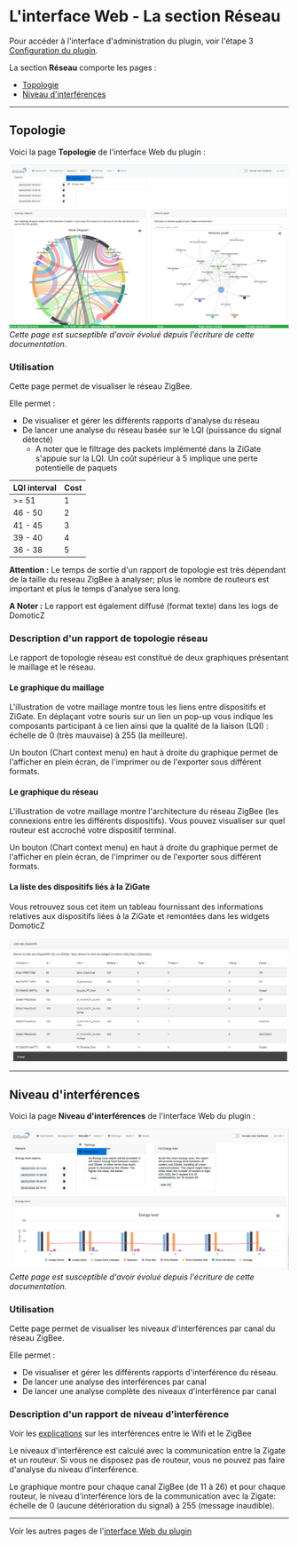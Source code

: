 # L'interface Web - La section Réseau

Pour accéder à l'interface d'administration du plugin, voir l'étape 3 [Configuration du plugin](3_Configuration.md).

La section __Réseau__ comporte les pages :

* [Topologie](#topologie)
* [Niveau d'interférences](#niveau-dinterf%C3%A9rences)


------------------------------------------------
## Topologie

Voici la page __Topologie__ de l'interface Web du plugin : 

![Network_Topology](../Images/Network_Topology.png)
*Cette page est sucseptible d'avoir évolué depuis l'écriture de cette documentation.*

### Utilisation

Cette page permet de visualiser le réseau ZigBee. 

Elle permet :

* De visualiser et gérer les différents rapports d'analyse du réseau
* De lancer une analyse du réseau basée sur le LQI (puissance du signal détecté)
  * A noter que le filtrage des packets implémenté dans la ZiGate s'appuie sur la LQI. Un coût supérieur à 5 implique une perte potentielle de paquets

| LQI interval | Cost |
| ---------| -----|
| >= 51 | 1 |
| 46 - 50 | 2 |
| 41 - 45 | 3 |
| 39 - 40 | 4 |
| 36 - 38 | 5 |

**Attention :** Le temps de sortie d'un rapport de topologie est très dépendant de la taille du reseau ZigBee à analyser; plus le nombre de routeurs est important et plus le temps d'analyse sera long.

**A Noter :** Le rapport est également diffusé (format texte) dans les logs de DomoticZ

### Description d'un rapport de topologie réseau

Le rapport de topologie réseau est constitué de deux graphiques présentant le maillage et le réseau.

#### Le graphique du maillage

L'illustration de votre maillage montre tous les liens entre dispositifs et ZiGate. 
En déplaçant votre souris sur un lien un pop-up vous indique les composants participant à ce lien ainsi que la qualité de la liaison (LQI) : échelle de 0 (très mauvaise) à 255 (la meilleure).

Un bouton (Chart context menu) en haut à droite du graphique permet de l'afficher en plein écran, de l'imprimer ou de l'exporter sous différent formats.

#### Le graphique du réseau

L'illustration de votre maillage montre l'architecture du réseau ZigBee (les connexions entre les différents dispositifs). 
Vous pouvez visualiser sur quel routeur est accroché votre dispositif terminal.

Un bouton (Chart context menu) en haut à droite du graphique permet de l'afficher en plein écran, de l'imprimer ou de l'exporter sous différent formats.

#### La liste des dispositifs liés à la ZiGate

Vous retrouvez sous cet item un tableau fournissant des informations relatives aux dispositifs liées à la ZiGate et remontées dans les widgets DomoticZ

![Network_Topology](Images/FR_WebUI-Reseau-ListDispositifs.png)


------------------------------------------------
## Niveau d'interférences

Voici la page __Niveau d'interférences__ de l'interface Web du plugin : 

![InterferenceLevels](../Images/InterferenceLevels.png)
*Cette page est susceptible d'avoir évolué depuis l'écriture de cette documentation.*

### Utilisation

Cette page permet de visualiser les niveaux d'interférences par canal du réseau ZigBee.

Elle permet :

* De visualiser et gérer les différents rapports d'interférence du réseau.
* De lancer une analyse des interférences par canal
* De lancer une analyse complète des niveaux d'interférence par canal

### Description d'un rapport de niveau d'interférence

Voir les [explications](Info_ZigBee-et-Wifi.md) sur les interférences entre le Wifi et le ZigBee

Le niveaux d'interférence est calculé avec la communication entre la Zigate et un routeur. 
Si vous ne disposez pas de routeur, vous ne pouvez pas faire d'analyse du niveau d'interférence.

Le graphique montre pour chaque canal ZigBee (de 11 à 26) et pour chaque routeur, le niveau d'interférence lors de la communication avec la Zigate: échelle de 0 (aucune détérioration du signal) à 255 (message inaudible). 


------------------------------------------------
Voir les autres pages de l'[interface Web du plugin](Home.md#linterface-web-du-plugin)
